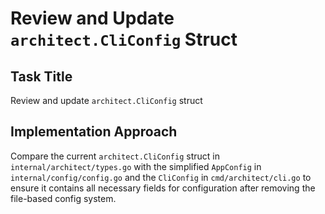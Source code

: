 # Review and Update `architect.CliConfig` Struct

## Task Title
Review and update `architect.CliConfig` struct

## Implementation Approach
Compare the current `architect.CliConfig` struct in `internal/architect/types.go` with the simplified `AppConfig` in `internal/config/config.go` and the `CliConfig` in `cmd/architect/cli.go` to ensure it contains all necessary fields for configuration after removing the file-based config system.